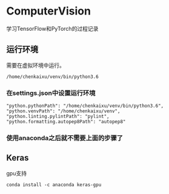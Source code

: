 # ComputerVision
学习TensorFlow和PyTorch的过程记录

## 运行环境
需要在虚拟环境中运行。
```
/home/chenkaixu/venv/bin/python3.6
```

### 在settings.json中设置运行环境
```
"python.pythonPath": "/home/chenkaixu/venv/bin/python3.6",
"python.venvPath": "/home/chenkaixu/venv",
"python.linting.pylintPath": "pylint",
"python.formatting.autopep8Path": "autopep8"
```

### 使用anaconda之后就不需要上面的步骤了

## Keras
gpu支持
```
conda install -c anaconda keras-gpu
```
